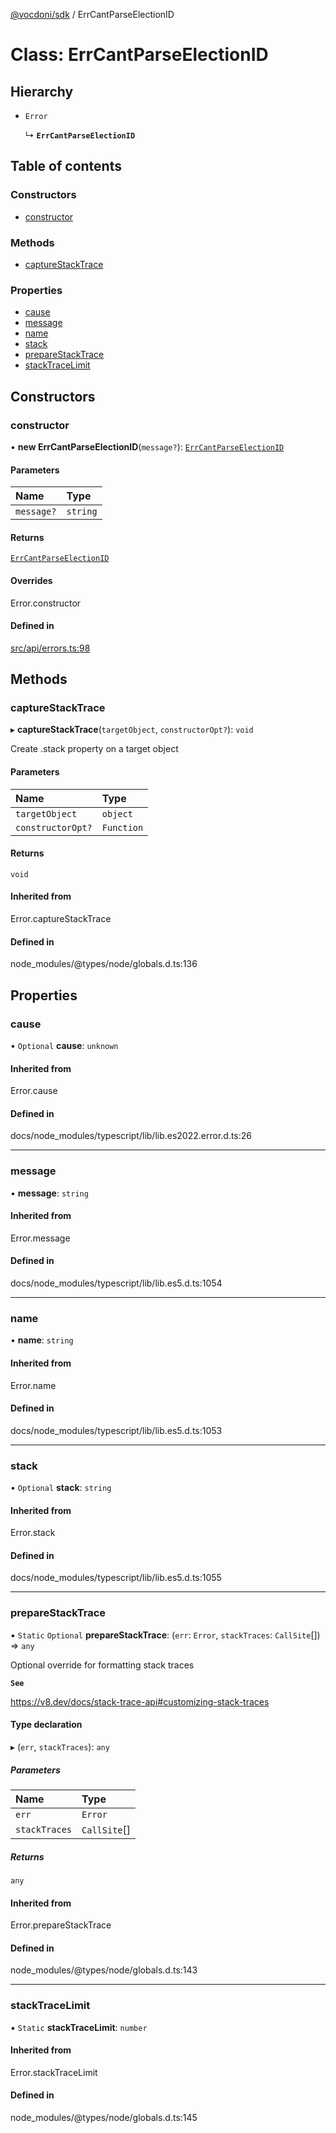 [@vocdoni/sdk](/sdk) / ErrCantParseElectionID

# Class: ErrCantParseElectionID

## Hierarchy

- `Error`

  ↳ **`ErrCantParseElectionID`**

## Table of contents

### Constructors

- [constructor](ErrCantParseElectionID#constructor)

### Methods

- [captureStackTrace](ErrCantParseElectionID#capturestacktrace)

### Properties

- [cause](ErrCantParseElectionID#cause)
- [message](ErrCantParseElectionID#message)
- [name](ErrCantParseElectionID#name)
- [stack](ErrCantParseElectionID#stack)
- [prepareStackTrace](ErrCantParseElectionID#preparestacktrace)
- [stackTraceLimit](ErrCantParseElectionID#stacktracelimit)

## Constructors

### constructor

• **new ErrCantParseElectionID**(`message?`): [`ErrCantParseElectionID`](ErrCantParseElectionID)

#### Parameters

| Name | Type |
| :------ | :------ |
| `message?` | `string` |

#### Returns

[`ErrCantParseElectionID`](ErrCantParseElectionID)

#### Overrides

Error.constructor

#### Defined in

[src/api/errors.ts:98](https://github.com/vocdoni/vocdoni-sdk/blob/179c92b4cecfec787d968dc02b519f64ee15c5d3/src/api/errors.ts#L98)

## Methods

### captureStackTrace

▸ **captureStackTrace**(`targetObject`, `constructorOpt?`): `void`

Create .stack property on a target object

#### Parameters

| Name | Type |
| :------ | :------ |
| `targetObject` | `object` |
| `constructorOpt?` | `Function` |

#### Returns

`void`

#### Inherited from

Error.captureStackTrace

#### Defined in

node_modules/@types/node/globals.d.ts:136

## Properties

### cause

• `Optional` **cause**: `unknown`

#### Inherited from

Error.cause

#### Defined in

docs/node_modules/typescript/lib/lib.es2022.error.d.ts:26

___

### message

• **message**: `string`

#### Inherited from

Error.message

#### Defined in

docs/node_modules/typescript/lib/lib.es5.d.ts:1054

___

### name

• **name**: `string`

#### Inherited from

Error.name

#### Defined in

docs/node_modules/typescript/lib/lib.es5.d.ts:1053

___

### stack

• `Optional` **stack**: `string`

#### Inherited from

Error.stack

#### Defined in

docs/node_modules/typescript/lib/lib.es5.d.ts:1055

___

### prepareStackTrace

▪ `Static` `Optional` **prepareStackTrace**: (`err`: `Error`, `stackTraces`: `CallSite`[]) => `any`

Optional override for formatting stack traces

**`See`**

https://v8.dev/docs/stack-trace-api#customizing-stack-traces

#### Type declaration

▸ (`err`, `stackTraces`): `any`

##### Parameters

| Name | Type |
| :------ | :------ |
| `err` | `Error` |
| `stackTraces` | `CallSite`[] |

##### Returns

`any`

#### Inherited from

Error.prepareStackTrace

#### Defined in

node_modules/@types/node/globals.d.ts:143

___

### stackTraceLimit

▪ `Static` **stackTraceLimit**: `number`

#### Inherited from

Error.stackTraceLimit

#### Defined in

node_modules/@types/node/globals.d.ts:145
